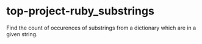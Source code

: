# top-project-ruby_substrings
Find the count of occurences of substrings from a dictionary which are in a given string.
